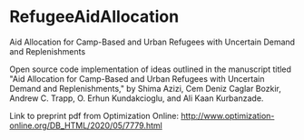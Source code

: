 # RefugeeAidAllocation
Aid Allocation for Camp-Based and Urban Refugees with Uncertain Demand and Replenishments

Open source code implementation of ideas outlined in the manuscript titled "Aid Allocation for Camp-Based and Urban Refugees with Uncertain Demand and Replenishments," by Shima Azizi, Cem Deniz Caglar Bozkir, Andrew C. Trapp, O. Erhun Kundakcioglu, and Ali Kaan Kurbanzade.

Link to preprint pdf from Optimization Online: http://www.optimization-online.org/DB_HTML/2020/05/7779.html
